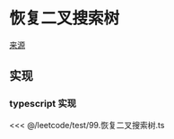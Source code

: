# 恢复二叉搜索树
[来源](https://leetcode.cn/problems/recover-binary-search-tree/)

## 实现

### typescript 实现

<<< @/leetcode/test/99.恢复二叉搜索树.ts

